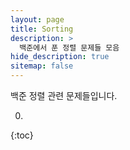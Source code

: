 ```yaml
---
layout: page
title: Sorting
description: >
  백준에서 푼 정렬 문제들 모음
hide_description: true
sitemap: false
---
```

백준 정렬 관련 문제들입니다.

0. 
{:toc}
